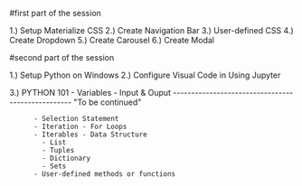 
 #first part of the session 
 
 1.) Setup Materialize CSS
 2.) Create Navigation Bar
 3.) User-defined CSS
 4.) Create Dropdown 
 5.) Create Carousel
 6.) Create Modal
 
 
 #second part of the session
 
 
 1.) Setup Python on Windows
 2.) Configure Visual Code in Using Jupyter

 3.) PYTHON 101
      - Variables
      - Input & Ouput
	--------------------------------------------------
            "To be continued"
            
          - Selection Statement 	
          - Iteration - For Loops
          - Iterables - Data Structure
            - List
            - Tuples
            - Dictionary
            - Sets
          - User-defined methods or functions	
